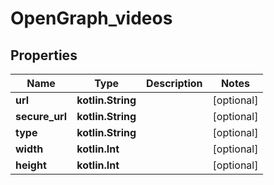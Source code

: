 
# OpenGraph_videos

## Properties
Name | Type | Description | Notes
------------ | ------------- | ------------- | -------------
**url** | **kotlin.String** |  |  [optional]
**secure_url** | **kotlin.String** |  |  [optional]
**type** | **kotlin.String** |  |  [optional]
**width** | **kotlin.Int** |  |  [optional]
**height** | **kotlin.Int** |  |  [optional]



